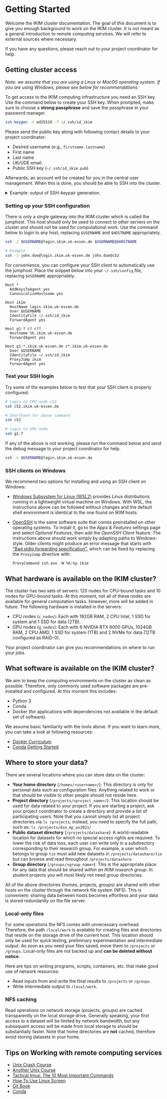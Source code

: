 # Getting Started

Welcome the IKIM cluster documentation. The goal of this document is to give you enough background to work on the IKIM cluster. It is not meant as a general introduction to remote computing services. We will refer to external sources where necessary.

If you have any questions, please reach out to your project coordinator for help.

## Getting cluster access

_Note: we assume that you are using a Linux or MacOS operating system. If you are using Windows, please see below for recommendations._

To get access to the IKIM computing infrastructure you need an SSH key. Use the command below to create your SSH key. When prompted, make sure to choose a **strong passphrase** and save the passphrase in your password manager.

```sh
ssh-keygen -t ed25519 -f ~/.ssh/id_ikim
```

Please send the public key along with following contact details to your project coordinator:

- Desired username (e.g., `firstname.lastname`)
- First name
- Last name
- UK/UDE email
- Public SSH key (`~/.ssh/id_ikim.pub`)

Afterwards, an account will be created for you in the central user management. When this is done, you should be able to SSH into the cluster.

<details>
<summary>Example: output of SSH-keypair generation. </summary>
When executing the command above, you should should see output similar to this:

```text
Generating public/private ed25519 key pair.
Enter passphrase (empty for no passphrase):
Enter same passphrase again:
Your identification has been saved in /Users/<user>/.ssh/id_ikim
Your public key has been saved in /Users/<user>/.ssh/id_ikim.pub
The key fingerprint is:
SHA256:PQyNrogYs001Y0IlsG75teDBFVlDmd7xSJPNI1lrQr4 user@<host>
The key's randomart image is:
+--[ED25519 256]--+
|..o...++o.*.     |
| o . ..o+X +.    |
|. . =.. =oBo.    |
|. o+.o o *+.     |
|o+.+ .  SE+      |
|.Bo.+...   .     |
|o oo...          |
|                 |
|                 |
+----[SHA256]-----+
```

Note that two files were created in your home directory in the `.ssh` subdirectory:

```sh
$ ls ~/.ssh
config  id_ikim  id_ikim.pub  known_hosts
```

- `~/.ssh/id_ikim` - This is your private SSH key. Treat this file like a password. Do not share it with anyone.
- `~/.ssh/id_ikim.pub` - This is your public SSH key. This should be shared with your project coordinator. You can open it with any text editor.

The contents of `~/.ssh/id_ikim.pub` look similar to this:

```sh
$ cat ~/.ssh/id_ikim.pub
ssh-ed25519 [long random string] <user>@<host>
```

</details>

### Setting up your SSH configuration

There is only a single gateway into the IKIM cluster which is called the jumphost. This host should only be used to connect to other servers on the cluster and should _not_ be used for computational work. Use the command below to login to any host, replacing `$USERNAME` and `$HOSTNAME` appropriately.

```sh
ssh -J $USERNAME@login.ikim.uk-essen.de $USERNAME@$HOSTNAME

# Example
ssh -J john.doe@login.ikim.uk-essen.de john.doe@c52
```

For convenience, you can configure your SSH client to automatically use the jumphost. Place the snippet below into your `~/.ssh/config` file, replacing `$USERNAME` appropriately.

```ssh
Host *
  AddKeysToAgent yes
  CanonicalizeHostname yes

Host ikim
  HostName login.ikim.uk-essen.de
  User $USERNAME
  IdentityFile ~/.ssh/id_ikim
  ForwardAgent yes

Host g1-? c? c??
  Hostname %h.ikim.uk-essen.de
  ForwardAgent yes

Host g1-*.ikim.uk-essen.de c*.ikim.uk-essen.de
  User $USERNAME
  IdentityFile ~/.ssh/id_ikim
  ProxyJump ikim
  ForwardAgent yes
```

### Test your SSH login

Try some of the examples below to test that your SSH client is properly configured:

```sh
# Login to CPU-node c52
ssh c52.ikim.uk-essen.de

# Shorthand for above command
ssh c52

# Login to GPU-node
ssh g1-7
```

If any of the above is not working, please run the command below and send the debug message to your project coordinator for help.

```sh
ssh -v $USERNAME@login.ikim.uk-essen.de
```

### SSH clients on Windows

We recommend two options for installing and using an SSH client on Windows:

- [Windows Subsystem for Linux (WSL2)](https://docs.microsoft.com/en-us/windows/wsl/about) provides Linux distributions running in a lightweight virtual machine on Windows. With WSL, the instructions above can be followed without changes and the default shell environment is identical to the one found on IKIM hosts.
- [OpenSSH](https://docs.microsoft.com/en-us/windows-server/administration/openssh/openssh_overview) is the same software suite that comes preinstalled on other operating systems. To install it, go to the _Apps & Features_ settings page and select _Optional Features_, then add the _OpenSSH Client_ feature. The instructions above should work simply by adapting paths to Windows-style. Older clients might produce an error message that starts with ["Bad stdio forwarding specification"](https://github.com/PowerShell/Win32-OpenSSH/issues/1172), which can be fixed by replacing the `ProxyJump` directive with:

  ```text
  ProxyCommand ssh.exe -W %h:%p ikim
  ```

## What hardware is available on the IKIM cluster?

The cluster has two sets of servers: 120 nodes for CPU-bound tasks and 10 nodes for GPU-bound tasks. At this moment, not all of these nodes are available for general computation tasks. However, more will be added in future. The following hardware is installed in the servers:

- CPU nodes (`c_nodes`): Each with 192GB RAM, 2 CPU Intel, 1 SSD for system and 1 SSD for data (2TB).
- GPU nodes (`g_nodes`): Each with 6 NVIDIA RTX 6000 GPUs, 1024GB RAM, 2 CPU AMD, 1 SSD for system (1TB) and 2 NVMe for data (12TB configured as RAID-0).

Your project coordinator can give you recommendations on where to run your jobs.

## What software is available on the IKIM cluster?

We aim to keep the computing environments on the cluster as clean as possible. Therefore, only commonly used software packages are pre-installed and configured. At this moment this includes:

- Python 3
- Conda
- Docker (for applications with dependencies not available in the default set of software).

We assume basic familiarity with the tools above. If you want to learn more, you can take a look at following resources:

- [Docker Curriculum](https://docker-curriculum.com)
- [Conda Getting Started](https://docs.conda.io/projects/conda/en/latest/user-guide/getting-started.html#managing-conda)

## Where to store your data?

There are several locations where you can store data on the cluster:

- **Your home directory** (`/homes/<username>/`): This directory is only for personal data such as configuration files. Anything related to work or that should be visible to other people should not reside here.
- **Project directory** (`/projects/<project_name>/`): This location should be used for data related to your project. If you are starting a project, ask your project coordinator to create a directory and provide a list of participating users. Note that you cannot simply list all project directories via `ls /projects`; instead, you need to specify the full path, such as: `ls /projects/dso_mp_ws2021/`
- **Public dataset directory** (`/projects/datashare`): A world-readable location for datasets for which no special access rights are required. To lower the risk of data loss, each user can write only in a subdirectory corresponding to their research group. For example, a user which belongs to group `tio` must add new datasets in `/projects/datashare/tio` but can browse and read throughout `/projects/datashare`.
- **Group directory** (`/groups/<group_name>`): This is the appropriate place for any data that should be shared _within an IKIM research group_. In student projects you will most likely not need group directories.

All of the above directories (homes, projects, groups) are shared with other hosts on the cluster through the network file system (NFS). This is convenient: sharing data between hosts becomes effortless and your data is stored redundantly on the file server.

### Local-only files

For some operations the NFS comes with unnecessary overhead. Therefore, the path `/local/work` is available for creating files and directories that reside on the storage drive of the current host. This location should only be used for quick testing, preliminary experimentation and intermediate output. As soon as you need your files saved, move them to `/projects` or `/groups`. Local-only files are not backed up and **can be deleted without notice**.

Here are tips on writing programs, scripts, containers, etc. that make good use of network resources:

- Read inputs from and write the final results to `/projects` or `/groups`.
- Write intermediate output to `/local/work`.

### NFS caching

Read operations on network storage (projects, groups) are cached transparently on the local storage drive. Generally speaking, your first access to a dataset will be limited by network bandwidth, but any subsequent access will be made from local storage to should be substantially faster. Note that home directories are **not** cached, therefore avoid storing datasets in your home.

## Tips on Working with remote computing services

- [Unix Crash Course](https://tildesites.bowdoin.edu/~sbarker/unix/)
- [Another Unix Course](https://www.csoft.net/docs/course.html)
- [Tactical tmux: The 10 Most Important Commands](https://danielmiessler.com/study/tmux/)
- [How To Use Linux Screen](https://linuxize.com/post/how-to-use-linux-screen/)
- [Git Book](https://git-scm.com/book/en/v2)
- [Conda](https://conda.io/projects/conda/en/latest/user-guide/getting-started.html#managing-conda)
